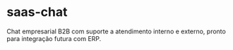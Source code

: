 # saas-chat
Chat empresarial B2B com suporte a atendimento interno e externo, pronto para integração futura com ERP.
